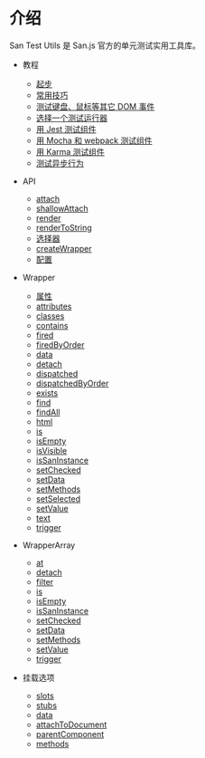 # 介绍

San Test Utils 是 San.js 官方的单元测试实用工具库。

* 教程

    - [起步](./guides/start.md)
    - [常用技巧](./guides/common-tips.md)
    - [测试键盘、鼠标等其它 DOM 事件](./guides/event.md)
    - [选择一个测试运行器](./guides/test-runner.md)
    - [用 Jest 测试组件](./guides/jest-demo.md)
    - [用 Mocha 和 webpack 测试组件](./guides/mocha-demo.md)
    - [用 Karma 测试组件](./guides/karma-demo.md)
    - [测试异步行为](./guides/async.md)

* API

    - [attach](./api/attach.md)
    - [shallowAttach](./api/shallowAttach.md)
    - [render](./api/render.md)
    - [renderToString](./api/renderToString.md)
    - [选择器](./api/selector.md)
    - [createWrapper](./api/createWrapper.md)
    - [配置](./api/config.md)

* Wrapper

    - [属性](./wrapper/index.md)
    - [attributes](./wrapper/attributes.md)
    - [classes](./wrapper/classes.md)
    - [contains](./wrapper/contains.md)
    - [fired](./wrapper/fired.md)
    - [firedByOrder](./wrapper/firedByOrder.md)
    - [data](./wrapper/data.md)
    - [detach](./wrapper/detach.md)
    - [dispatched](./wrapper/dispatched.md)
    - [dispatchedByOrder](./wrapper/dispatchedByOrder.md)
    - [exists](./wrapper/exists.md)
    - [find](./wrapper/find.md)
    - [findAll](./wrapper/findAll.md)
    - [html](./wrapper/html.md)
    - [is](./wrapper/is.md)
    - [isEmpty](./wrapper/isEmpty.md)
    - [isVisible](./wrapper/isVisible.md)
    - [isSanInstance](./wrapper/isSanInstance.md)
    - [setChecked](./wrapper/setChecked.md)
    - [setData](./wrapper/setData.md)
    - [setMethods](./wrapper/setMethods.md)
    - [setSelected](./wrapper/setSelected.md)
    - [setValue](./wrapper/setValue.md)
    - [text](./wrapper/text.md)
    - [trigger](./wrapper/trigger.md)

* WrapperArray

    - [at](./wrapperArray/at.md)
    - [detach](./wrapperArray/detach.md)
    - [filter](./wrapperArray/filter.md)
    - [is](./wrapperArray/is.md)
    - [isEmpty](./wrapperArray/isEmpty.md)
    - [isSanInstance](./wrapperArray/isSanInstance.md)
    - [setChecked](./wrapperArray/setChecked.md)
    - [setData](./wrapperArray/setData.md)
    - [setMethods](./wrapperArray/setMethods.md)
    - [setValue](./wrapperArray/setValue.md)
    - [trigger](./wrapperArray/trigger.md)

* 挂载选项

    - [slots](./attachOptions/slots.md)
    - [stubs](./attachOptions/stubs.md)
    - [data](./attachOptions/data.md)
    - [attachToDocument](./attachOptions/attachToDocument.md)
    - [parentComponent](./attachOptions/parentComponent.md)
    - [methods](./attachOptions/methods.md)
